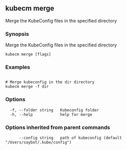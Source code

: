 ## kubecm merge

Merge the KubeConfig files in the specified directory

### Synopsis

Merge the KubeConfig files in the specified directory

```
kubecm merge [flags]
```

### Examples

```

# Merge kubeconfig in the dir directory
kubecm merge -f dir

```

### Options

```
  -f, --folder string   Kubeconfig folder
  -h, --help            help for merge
```

### Options inherited from parent commands

```
      --config string   path of kubeconfig (default "/Users/saybot/.kube/config")
```
